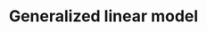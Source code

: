 ---
title: Generalized linear model
url_beast2_imp: 
label_beast2_imp: x
pr_beast2_imp: 
url_beast1_imp: 
label_beast1_imp: in revision
pr_beast1_imp: false
url_theory: 
label_theory: 
url_source: 
label_source: 
url_example_xml: 
category: Phylogeography
---